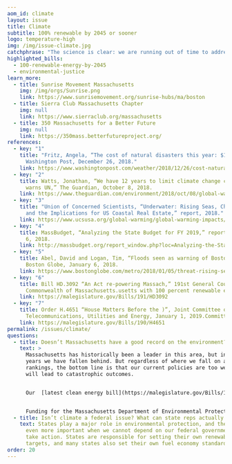 ```yaml
---
aom_id: climate
layout: issue
title: Climate
subtitle: 100% renewable by 2045 or sooner
logo: temperature-high
img: /img/issue-climate.jpg
catchphrase: "The science is clear: we are running out of time to address climate change"
highlighted_bills:
  - 100-renewable-energy-by-2045
  - environmental-justice
learn_more:
  - title: Sunrise Movement Massachusetts
    img: /img/orgs/Sunrise.png
    link: https://www.sunrisemovement.org/sunrise-hubs/ma/boston
  - title: Sierra Club Massachusetts Chapter
    img: null
    link: https://www.sierraclub.org/massachusetts
  - title: 350 Massachusetts for a Better Future
    img: null
    link: https://350mass.betterfutureproject.org/
references:
  - key: "1"
    title: "Fritz, Angela, “The cost of natural disasters this year: $155 billion,”
      Washington Post, December 26, 2018."
    link: https://www.washingtonpost.com/weather/2018/12/26/cost-natural-disasters-this-year-billion
  - key: "2"
    title: Watts, Jonathan, “We have 12 years to limit climate change catastrophe,
      warns UN,” The Guardian, October 8, 2018.
    link: https://www.theguardian.com/environment/2018/oct/08/global-warming-must-not-exceed-15c-warns-landmark-un-report
  - key: "3"
    title: "Union of Concerned Scientists, “Underwater: Rising Seas, Chronic Floods,
      and the Implications for US Coastal Real Estate,” report, 2018."
    link: https://www.ucsusa.org/global-warming/global-warming-impacts/sea-level-rise-chronic-floods-and-us-coastal-real-estate-implications#.XFiSEHZKj0o
  - key: "4"
    title: MassBudget, “Analyzing the State Budget for FY 2019,” report, September
      6, 2018.
    link: http://massbudget.org/report_window.php?loc=Analyzing-the-State-Budget-for-FY-2019.html#Environment
  - key: "5"
    title: Abel, David and Logan, Tim, “Floods seen as warning of Boston’s future,”
      Boston Globe, January 6, 2018.
    link: https://www.bostonglobe.com/metro/2018/01/05/threat-rising-sea-levels-hits-home/kRSnmY2avJ2kLbvcYEYRbP/story.html
  - key: "6"
    title: Bill HD.3092 “An Act re-powering Massach,” 191st General Court of the
      Commonwealth of Massachusetts.usetts with 100 percent renewable energy
    link: https://malegislature.gov/Bills/191/HD3092
  - key: "7"
    title: Order H.4651 “House Matters Before the )”, Joint Committee on
      Telecommunications, Utilities and Energy, January 1, 2019.Committee
    link: https://malegislature.gov/Bills/190/H4651
permalink: /issues/climate/
questions:
  - title: Doesn’t Massachusetts have a good record on the environment?
    text: >
      Massachusetts has historically been a leader in this area, but in recent
      years we have fallen behind. But regardless of where we fall on any
      rankings, the bottom line is that our current policies are too weak and
      will lead to catastrophic outcomes.


      Our  [latest clean energy bill](https://malegislature.gov/Bills/190/H4857)  has been widely criticized by climate advocates including the Sierra Club. The State Senate passed a strong bill, but the final legislation was [watered down significantly](https://pv-magazine-usa.com/2018/07/31/massachusetts-committee-produces-weaker-energy-bill/), mostly to match the weaker bills from the House of Representatives.


      Funding for the Massachusetts Department of Environmental Protection (MassDEP) has declined by over 30% since 2001;
  - title: Isn’t climate a federal issue? What can state reps actually do about it?
    text: States play a major role in environmental protection, and their role is
      even more important when we cannot depend on our federal government to
      take action. States are responsible for setting their own renewable energy
      targets, and many states also set their own fuel economy standards.
order: 20
---
```


